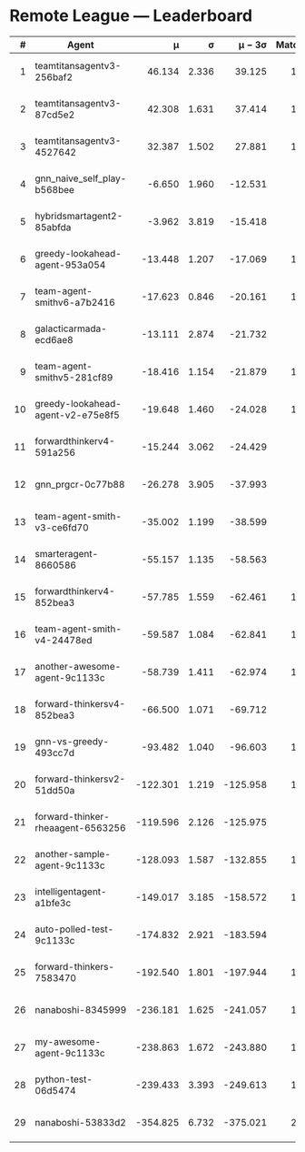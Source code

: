 # Remote League — Leaderboard

| # | Agent | μ | σ | μ − 3σ | Matches | Updated |
|---:|---|---:|---:|---:|---:|---|
| 1 | teamtitansagentv3-256baf2 | 46.134 | 2.336 | 39.125 | 1558 | 2025-08-16 14:51 |
| 2 | teamtitansagentv3-87cd5e2 | 42.308 | 1.631 | 37.414 | 1277 | 2025-08-16 14:51 |
| 3 | teamtitansagentv3-4527642 | 32.387 | 1.502 | 27.881 | 1050 | 2025-08-16 14:51 |
| 4 | gnn_naive_self_play-b568bee | -6.650 | 1.960 | -12.531 | 380 | 2025-08-16 14:51 |
| 5 | hybridsmartagent2-85abfda | -3.962 | 3.819 | -15.418 | 402 | 2025-08-16 14:51 |
| 6 | greedy-lookahead-agent-953a054 | -13.448 | 1.207 | -17.069 | 1030 | 2025-08-16 14:51 |
| 7 | team-agent-smithv6-a7b2416 | -17.623 | 0.846 | -20.161 | 1040 | 2025-08-16 14:51 |
| 8 | galacticarmada-ecd6ae8 | -13.111 | 2.874 | -21.732 | 370 | 2025-08-16 14:51 |
| 9 | team-agent-smithv5-281cf89 | -18.416 | 1.154 | -21.879 | 1110 | 2025-08-16 14:51 |
| 10 | greedy-lookahead-agent-v2-e75e8f5 | -19.648 | 1.460 | -24.028 | 1040 | 2025-08-16 14:51 |
| 11 | forwardthinkerv4-591a256 | -15.244 | 3.062 | -24.429 | 332 | 2025-08-16 14:51 |
| 12 | gnn_prgcr-0c77b88 | -26.278 | 3.905 | -37.993 | 351 | 2025-08-16 14:51 |
| 13 | team-agent-smith-v3-ce6fd70 | -35.002 | 1.199 | -38.599 | 890 | 2025-08-16 14:51 |
| 14 | smarteragent-8660586 | -55.157 | 1.135 | -58.563 | 829 | 2025-08-16 14:51 |
| 15 | forwardthinkerv4-852bea3 | -57.785 | 1.559 | -62.461 | 1147 | 2025-08-16 14:51 |
| 16 | team-agent-smith-v4-24478ed | -59.587 | 1.084 | -62.841 | 1140 | 2025-08-16 14:51 |
| 17 | another-awesome-agent-9c1133c | -58.739 | 1.411 | -62.974 | 1530 | 2025-08-16 14:51 |
| 18 | forward-thinkersv4-852bea3 | -66.500 | 1.071 | -69.712 | 825 | 2025-08-16 14:51 |
| 19 | gnn-vs-greedy-493cc7d | -93.482 | 1.040 | -96.603 | 1010 | 2025-08-16 14:51 |
| 20 | forward-thinkersv2-51dd50a | -122.301 | 1.219 | -125.958 | 1018 | 2025-08-16 14:51 |
| 21 | forward-thinker-rheaagent-6563256 | -119.596 | 2.126 | -125.975 | 978 | 2025-08-16 14:51 |
| 22 | another-sample-agent-9c1133c | -128.093 | 1.587 | -132.855 | 1500 | 2025-08-16 14:51 |
| 23 | intelligentagent-a1bfe3c | -149.017 | 3.185 | -158.572 | 1020 | 2025-08-16 14:51 |
| 24 | auto-polled-test-9c1133c | -174.832 | 2.921 | -183.594 | 980 | 2025-08-16 14:51 |
| 25 | forward-thinkers-7583470 | -192.540 | 1.801 | -197.944 | 1030 | 2025-08-16 14:51 |
| 26 | nanaboshi-8345999 | -236.181 | 1.625 | -241.057 | 1110 | 2025-08-16 14:51 |
| 27 | my-awesome-agent-9c1133c | -238.863 | 1.672 | -243.880 | 1340 | 2025-08-16 14:51 |
| 28 | python-test-06d5474 | -239.433 | 3.393 | -249.613 | 1065 | 2025-08-16 14:51 |
| 29 | nanaboshi-53833d2 | -354.825 | 6.732 | -375.021 | 2366 | 2025-08-16 14:51 |

